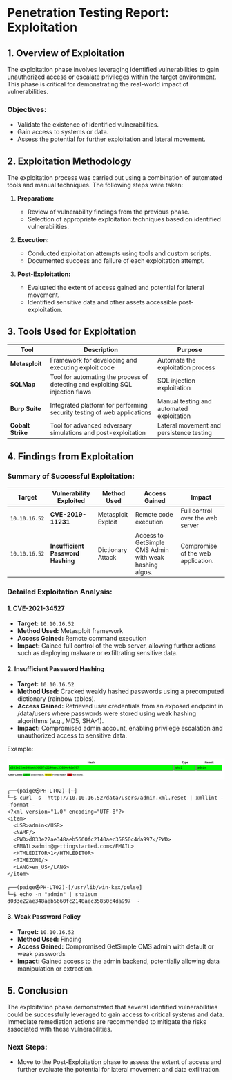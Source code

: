 # Penetration Testing Report: Exploitation

## 1. **Overview of Exploitation**
The exploitation phase involves leveraging identified vulnerabilities to gain unauthorized access or escalate privileges within the target environment. This phase is critical for demonstrating the real-world impact of vulnerabilities.

### **Objectives:**
- Validate the existence of identified vulnerabilities.
- Gain access to systems or data.
- Assess the potential for further exploitation and lateral movement.

## 2. **Exploitation Methodology**
The exploitation process was carried out using a combination of automated tools and manual techniques. The following steps were taken:

1. **Preparation:**
   - Review of vulnerability findings from the previous phase.
   - Selection of appropriate exploitation techniques based on identified vulnerabilities.

2. **Execution:**
   - Conducted exploitation attempts using tools and custom scripts.
   - Documented success and failure of each exploitation attempt.

3. **Post-Exploitation:**
   - Evaluated the extent of access gained and potential for lateral movement.
   - Identified sensitive data and other assets accessible post-exploitation.

## 3. **Tools Used for Exploitation**

| **Tool**                | **Description**                                       | **Purpose**                                        |
|-------------------------|-------------------------------------------------------|---------------------------------------------------|
| **Metasploit**          | Framework for developing and executing exploit code   | Automate the exploitation process                  |
| **SQLMap**              | Tool for automating the process of detecting and exploiting SQL injection flaws | SQL injection exploitation                         |
| **Burp Suite**          | Integrated platform for performing security testing of web applications | Manual testing and automated exploitation           |
| **Cobalt Strike**       | Tool for advanced adversary simulations and post-exploitation | Lateral movement and persistence testing           |

## 4. **Findings from Exploitation**

### **Summary of Successful Exploitation:**

| **Target**    | **Vulnerability Exploited**       | **Method Used**    | **Access Gained**                                      | **Impact**                         |
| ------------- | --------------------------------- | ------------------ | ------------------------------------------------------ | ---------------------------------- |
| `10.10.16.52` | **CVE-2019-11231**                | Metasploit Exploit | Remote code execution                                  | Full control over the web server   |
| `10.10.16.52` | **Insufficient Password Hashing** | Dictionary Attack  | Access to GetSimple CMS Admin with weak hashing algos. | Compromise of the web application. |

### **Detailed Exploitation Analysis:**

#### 1. **CVE-2021-34527**
- **Target:** `10.10.16.52`
- **Method Used:** Metasploit framework
- **Access Gained:** Remote command execution
- **Impact:** Gained full control of the web server, allowing further actions such as deploying malware or exfiltrating sensitive data.
#### 2. **Insufficient Password Hashing**
- **Target:** `10.10.16.52`
- **Method Used:** Cracked weakly hashed passwords using a precomputed dictionary (rainbow tables).
- **Access Gained:** Retrieved user credentials from an exposed endpoint in /data/users where passwords were stored using weak hashing algorithms (e.g., MD5, SHA-1).
- **Impact:** Compromised admin account, enabling privilege escalation and unauthorized access to sensitive data.

Example:

![../20241007-M77S859-Notes/2. Recon/Images/Pasted image 20241007223741.png](<../20241007-M77S859-Notes/2. Recon/Images/Pasted image 20241007223741.png>)

```console
┌──(paige㉿PH-LT02)-[~]
└─$ curl -s  http://10.10.16.52/data/users/admin.xml.reset | xmllint --format - 
<?xml version="1.0" encoding="UTF-8"?>
<item>
  <USR>admin</USR>
  <NAME/>
  <PWD>d033e22ae348aeb5660fc2140aec35850c4da997</PWD>
  <EMAIL>admin@gettingstarted.com</EMAIL>
  <HTMLEDITOR>1</HTMLEDITOR>
  <TIMEZONE/>
  <LANG>en_US</LANG>
</item>
```

```console
┌──(paige㉿PH-LT02)-[/usr/lib/win-kex/pulse]                                  
└─$ echo -n "admin" | sha1sum
d033e22ae348aeb5660fc2140aec35850c4da997  -
```
#### 3. **Weak Password Policy**
- **Target:** `10.10.16.52`
- **Method Used:** Finding
- **Access Gained:** Compromised GetSimple CMS admin with default or weak passwords
- **Impact:** Gained access to the admin backend, potentially allowing data manipulation or extraction.


## 5. **Conclusion**
The exploitation phase demonstrated that several identified vulnerabilities could be successfully leveraged to gain access to critical systems and data. Immediate remediation actions are recommended to mitigate the risks associated with these vulnerabilities.

### **Next Steps:**
- Move to the Post-Exploitation phase to assess the extent of access and further evaluate the potential for lateral movement and data exfiltration.
